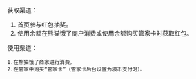 获取渠道：

1. 首页参与红包抽奖。
2. 使用余额在熊猫饿了商户消费或使用余额购买管家卡时获取红包。

使用渠道：

```
1.在熊猫饿了商家进行消费。
2.在管家中购买“管家卡”（管家卡后台设置为澳币支付时）。
```



